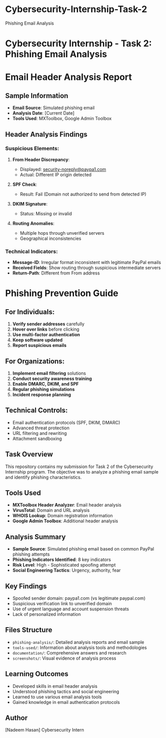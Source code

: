 # Cybersecurity-Internship-Task-2
Phishing Email Analysis


# Cybersecurity Internship - Task 2: Phishing Email Analysis

# Email Header Analysis Report

## Sample Information
- **Email Source**: Simulated phishing email
- **Analysis Date**: [Current Date]
- **Tools Used**: MXToolbox, Google Admin Toolbox

## Header Analysis Findings

### Suspicious Elements:
1. **From Header Discrepancy**: 
   - Displayed: security-noreply@paypa1.com
   - Actual: Different IP origin detected

2. **SPF Check**: 
   - Result: Fail (Domain not authorized to send from detected IP)

3. **DKIM Signature**: 
   - Status: Missing or invalid

4. **Routing Anomalies**: 
   - Multiple hops through unverified servers
   - Geographical inconsistencies

### Technical Indicators:
- **Message-ID**: Irregular format inconsistent with legitimate PayPal emails
- **Received Fields**: Show routing through suspicious intermediate servers
- **Return-Path**: Different from From address


# Phishing Prevention Guide

## For Individuals:
1. **Verify sender addresses** carefully
2. **Hover over links** before clicking
3. **Use multi-factor authentication**
4. **Keep software updated**
5. **Report suspicious emails**

## For Organizations:
1. **Implement email filtering** solutions
2. **Conduct security awareness training**
3. **Enable DMARC, DKIM, and SPF**
4. **Regular phishing simulations**
5. **Incident response planning**

## Technical Controls:
- Email authentication protocols (SPF, DKIM, DMARC)
- Advanced threat protection
- URL filtering and rewriting
- Attachment sandboxing

## Task Overview
This repository contains my submission for Task 2 of the Cybersecurity Internship program. The objective was to analyze a phishing email sample and identify phishing characteristics.

## Tools Used
- **MXToolbox Header Analyzer**: Email header analysis
- **VirusTotal**: Domain and URL analysis
- **WHOIS Lookup**: Domain registration information
- **Google Admin Toolbox**: Additional header analysis

## Analysis Summary
- **Sample Source**: Simulated phishing email based on common PayPal phishing attempts
- **Phishing Indicators Identified**: 8 key indicators
- **Risk Level**: High - Sophisticated spoofing attempt
- **Social Engineering Tactics**: Urgency, authority, fear

## Key Findings
- Spoofed sender domain: paypa1.com (vs legitimate paypal.com)
- Suspicious verification link to unverified domain
- Use of urgent language and account suspension threats
- Lack of personalized information

## Files Structure
- `phishing-analysis/`: Detailed analysis reports and email sample
- `tools-used/`: Information about analysis tools and methodologies
- `documentation/`: Comprehensive answers and research
- `screenshots/`: Visual evidence of analysis process

## Learning Outcomes
- Developed skills in email header analysis
- Understood phishing tactics and social engineering
- Learned to use various email analysis tools
- Gained knowledge in email authentication protocols

## Author
[Nadeem Hasan]
Cybersecurity Intern

